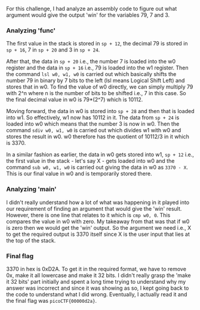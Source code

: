 For this challenge, I had analyze an assembly code to figure out what argument would give the output 'win' for the variables 79, 7 and 3.


### Analyzing 'func'
The first value in the stack is stored in `sp + 12`, the decimal 79 is stored in `sp + 16`, 7 in `sp + 20` and 3 in `sp + 24`. 

After that, the data in `sp + 20` i.e., the number 7 is loaded into the w0 register and the data in `sp + 16` i.e., 79 is loaded into the w1 register. Then the command `lsl w0, w1, w0` is carried out which basically shifts the number 79 in binary by 7 bits to the left (lsl means Logical Shift Left) and stores that in w0. To find the value of w0 directly, we can simply multiply 79 with 2^n where n is the number of bits to be shifted i.e., 7 in this case. So the final decimal value in w0 is 79\*(2^7) which is 10112.

Moving forward, the data in w0 is stored into `sp + 28` and then that is loaded into w1. So effectively, w1 now has 10112 in it. The data from `sp + 24` is loaded into w0 which means that the number 3 is now in w0. Then the command `sdiv w0, w1, w0` is carried out which divides w1 with w0 and stores the result in w0. w0 therefore has the quotient of 10112/3 in it which is 3370.

In a similar fashion as earlier, the data in w0 gets stored into w1, `sp + 12` i.e., the first value in the stack - let's say X - gets loaded into w0 and the command `sub w0, w1, w0` is carried out giving the data in w0 as `3370 - X`. This is our final value in w0 and is temporarily stored there.

### Analyzing 'main'

I didn't really understand how a lot of what was happening in it played into our requirement of finding an argument that would give the 'win' result. However, there is one line that relates to it which is `cmp w0, 0`. This compares the value in w0 with zero. My takeaway from that was that if w0 is zero then we would get the 'win' output. So the argument we need i.e., X to get the required output is 3370 itself since X is the user input that lies at the top of the stack. 

### Final flag

3370 in hex is 0xD2A. To get it in the required format, we have to remove 0x, make it all lowercase and make it 32 bits. I didn't really grasp the 'make it 32 bits' part initially and spent a long time trying to understand why my answer was incorrect and since it was showing as so, I kept going back to the code to understand what I did wrong. Eventually, I actually read it and the final flag was `picoCTF{00000d2a}`.
